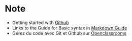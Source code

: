 # Note
- Getting started with [Github](https://docs.github.com/en/get-started)
- Links to the Guide for Basic syntax in [Markdown Guide](https://www.markdownguide.org/basic-syntax/)
- Gérez du code avec Git et Github sur [Openclassrooms](https://openclassrooms.com/fr/courses/7162856-gerez-du-code-avec-git-et-github)
